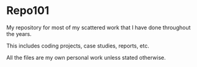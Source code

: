 # Repo101
My repository for most of my scattered work that I have done throughout the years. 

This includes coding projects, case studies, reports, etc. 

All the files are my own personal work unless stated otherwise.
